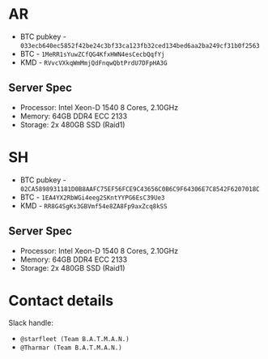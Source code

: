 # AR

* BTC pubkey - `033ecb640ec5852f42be24c3bf33ca123fb32ced134bed6aa2ba249cf31b0f2563`
* BTC - `1MeRR1sYuwZCfQG4KfxHWN4esCecbQqfYj`
* KMD - `RVvcVXkqWmMmjQdFnqwQbtPrdU7DFpHA3G`

## Server Spec
- Processor:	Intel  Xeon-D 1540 8 Cores, 2.10GHz
- Memory:	64GB DDR4 ECC 2133
- Storage: 2x 480GB SSD (Raid1)

# SH
* BTC pubkey - `02CA5898931181D0B8AAFC75EF56FCE9C43656C0B6C9F64306E7C8542F6207018C`
* BTC - `1EA4YX2RbWGi4eeg2SKntYYPG6EsC39Ue3`
* KMD - `RR8G4SgKs3GBVmf54e8ZA8Fp9axZcq8kSS`

## Server Spec
- Processor:	Intel  Xeon-D 1540 8 Cores, 2.10GHz
- Memory:	64GB DDR4 ECC 2133
- Storage: 2x 480GB SSD (Raid1)

# Contact details

Slack handle:
* `@starfleet (Team B.A.T.M.A.N.)`
* `@Tharmar (Team B.A.T.M.A.N.)`
